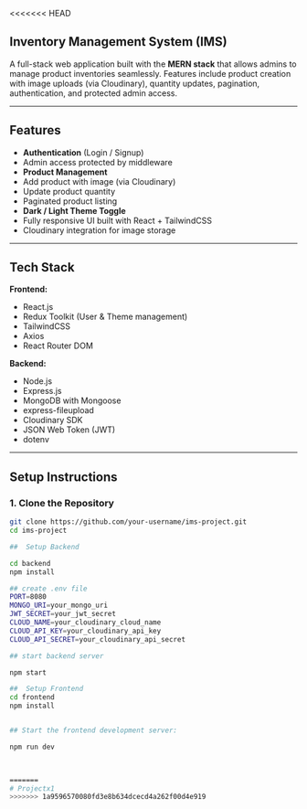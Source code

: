 <<<<<<< HEAD
## Inventory Management System (IMS)

A full-stack web application built with the **MERN stack** that allows admins to manage product inventories seamlessly. Features include product creation with image uploads (via Cloudinary), quantity updates, pagination, authentication, and protected admin access.

---

##  Features

-  **Authentication** (Login / Signup)
-  Admin access protected by middleware
-  **Product Management**
  - Add product with image (via Cloudinary)
  - Update product quantity
  - Paginated product listing
-  **Dark / Light Theme Toggle**
-  Fully responsive UI built with React + TailwindCSS
-  Cloudinary integration for image storage

---

##  Tech Stack

**Frontend:**
- React.js
- Redux Toolkit (User & Theme management)
- TailwindCSS
- Axios
- React Router DOM

**Backend:**
- Node.js
- Express.js
- MongoDB with Mongoose
- express-fileupload
- Cloudinary SDK
- JSON Web Token (JWT)
- dotenv

---

##  Setup Instructions

### 1. Clone the Repository

```bash
git clone https://github.com/your-username/ims-project.git
cd ims-project

##  Setup Backend

cd backend
npm install

## create .env file
PORT=8080
MONGO_URI=your_mongo_uri
JWT_SECRET=your_jwt_secret
CLOUD_NAME=your_cloudinary_cloud_name
CLOUD_API_KEY=your_cloudinary_api_key
CLOUD_API_SECRET=your_cloudinary_api_secret

## start backend server

npm start

##  Setup Frontend
cd frontend
npm install


## Start the frontend development server:

npm run dev

 

=======
# Projectx1
>>>>>>> 1a9596570080fd3e8b634dcecd4a262f00d4e919

